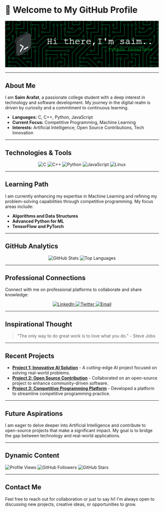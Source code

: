 # 👋 Welcome to My GitHub Profile

![Header Image](https://github.com/saim0xt/saim0xt/blob/main/assests/header-image.png)

---

## About Me

I am **Saim Arafat**, a passionate college student with a deep interest in technology and software development. My journey in the digital realm is driven by curiosity and a commitment to continuous learning.

- **Languages:** C, C++, Python, JavaScript
- **Current Focus:** Competitive Programming, Machine Learning
- **Interests:** Artificial Intelligence, Open Source Contributions, Tech Innovation

---

## Technologies & Tools

<div align="center">
  <img src="https://img.shields.io/badge/-C-00599C?style=flat-square&logo=c&logoColor=white" alt="C" />
  <img src="https://img.shields.io/badge/-C++-00599C?style=flat-square&logo=c%2B%2B&logoColor=white" alt="C++" />
  <img src="https://img.shields.io/badge/-Python-3776AB?style=flat-square&logo=python&logoColor=white" alt="Python" />
  <img src="https://img.shields.io/badge/-JavaScript-F7DF1E?style=flat-square&logo=javascript&logoColor=black" alt="JavaScript" />
  <img src="https://img.shields.io/badge/-Linux-FCC624?style=flat-square&logo=linux&logoColor=black" alt="Linux" />
</div>

---

## Learning Path

I am currently enhancing my expertise in Machine Learning and refining my problem-solving capabilities through competitive programming. My focus areas include:

- **Algorithms and Data Structures**
- **Advanced Python for ML**
- **TensorFlow and PyTorch**

---

## GitHub Analytics

<p align="center">
  <img src="https://github-readme-stats.vercel.app/api?username=saim0xt&show_icons=true&theme=radical&count_private=true" alt="GitHub Stats" />
  <img src="https://github-readme-stats.vercel.app/api/top-langs/?username=saim0xt&layout=compact&theme=radical" alt="Top Languages" />
</p>

---

## Professional Connections

Connect with me on professional platforms to collaborate and share knowledge:

<p align="center">
  <a href="https://www.linkedin.com/in/your-linkedin" target="_blank">
    <img src="https://img.shields.io/badge/-LinkedIn-0077B5?style=for-the-badge&logo=linkedin&logoColor=white" alt="LinkedIn" />
  </a>
  <a href="https://twitter.com/your-twitter" target="_blank">
    <img src="https://img.shields.io/badge/-Twitter-1DA1F2?style=for-the-badge&logo=twitter&logoColor=white" alt="Twitter" />
  </a>
  <a href="mailto:coder.saim@outlook.com" target="_blank">
    <img src="https://img.shields.io/badge/-Email-D14836?style=for-the-badge&logo=gmail&logoColor=white" alt="Email" />
  </a>
</p>

---

## Inspirational Thought

> "The only way to do great work is to love what you do." - Steve Jobs

---

## Recent Projects

- **[Project 1: Innovative AI Solution](#)** - A cutting-edge AI project focused on solving real-world problems.
- **[Project 2: Open Source Contribution](#)** - Collaborated on an open-source project to enhance community-driven software.
- **[Project 3: Competitive Programming Platform](#)** - Developed a platform to streamline competitive programming practice.

---

## Future Aspirations

I am eager to delve deeper into Artificial Intelligence and contribute to open-source projects that make a significant impact. My goal is to bridge the gap between technology and real-world applications.

---

## Dynamic Content

![Profile Views](https://komarev.com/ghpvc/?username=saim0xt&color=blue)
![GitHub Followers](https://img.shields.io/github/followers/saim0xt?label=Followers&style=social)
![GitHub Stars](https://img.shields.io/github/stars/saim0xt?affiliations=OWNER%2CCOLLABORATOR&style=social)

---

## Contact Me

Feel free to reach out for collaboration or just to say hi! I'm always open to discussing new projects, creative ideas, or opportunities to grow.
